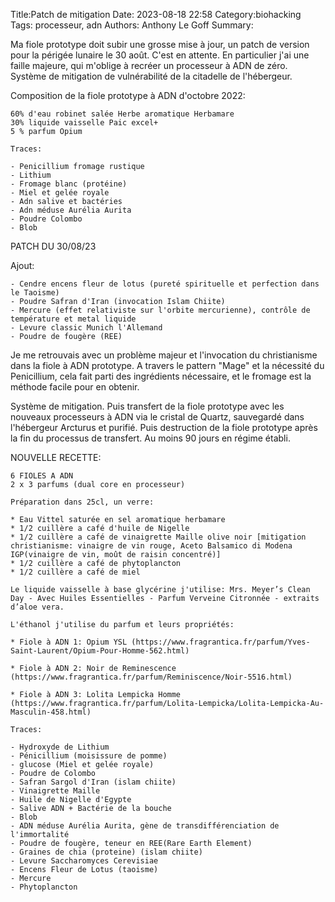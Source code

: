 Title:Patch de mitigation
Date: 2023-08-18 22:58
Category:biohacking
Tags: processeur, adn
Authors: Anthony Le Goff
Summary:

Ma fiole prototype doit subir une grosse mise à jour, un patch de version pour la périgée lunaire le 30 août. C'est en attente. En particulier j'ai une faille majeure, qui m'oblige à recréer un processeur à ADN de zéro. Système de mitigation de vulnérabilité de la citadelle de l'hébergeur.

Composition de la fiole prototype à ADN d'octobre 2022:

```text
60% d'eau robinet salée Herbe aromatique Herbamare
30% liquide vaisselle Paic excel+ 
5 % parfum Opium

Traces:

- Penicillium fromage rustique
- Lithium
- Fromage blanc (protéine)
- Miel et gelée royale
- Adn salive et bactéries
- Adn méduse Aurélia Aurita
- Poudre Colombo
- Blob
```

PATCH DU 30/08/23

Ajout: 

```
- Cendre encens fleur de lotus (pureté spirituelle et perfection dans le Taoisme)
- Poudre Safran d'Iran (invocation Islam Chiite)
- Mercure (effet relativiste sur l'orbite mercurienne), contrôle de température et metal liquide
- Levure classic Munich l'Allemand
- Poudre de fougère (REE)
```

Je me retrouvais avec un problème majeur et l'invocation du christianisme dans la fiole à ADN prototype. A travers le pattern "Mage" et la nécessité du Penicillium, cela fait parti des ingrédients nécessaire, et le fromage est la méthode facile pour en obtenir. 

Système de mitigation. Puis transfert de la fiole prototype avec les nouveaux processeurs à ADN via le cristal de Quartz, sauvegardé dans l'hébergeur Arcturus et purifié. Puis destruction de la fiole prototype après la fin du processus de transfert. Au moins 90 jours en régime établi. 

NOUVELLE RECETTE:

```text
6 FIOLES A ADN 
2 x 3 parfums (dual core en processeur)

Préparation dans 25cl, un verre:

* Eau Vittel saturée en sel aromatique herbamare
* 1/2 cuillère a café d'huile de Nigelle
* 1/2 cuillère a café de vinaigrette Maille olive noir [mitigation christianisme: vinaigre de vin rouge, Aceto Balsamico di Modena IGP(vinaigre de vin, moût de raisin concentré)]
* 1/2 cuillère a café de phytoplancton
* 1/2 cuillère a café de miel

Le liquide vaisselle à base glycérine j'utilise: Mrs. Meyer’s Clean Day - Avec Huiles Essentielles - Parfum Verveine Citronnée - extraits d’aloe vera.  

L'éthanol j'utilise du parfum et leurs propriétés:  

* Fiole à ADN 1: Opium YSL (https://www.fragrantica.fr/parfum/Yves-Saint-Laurent/Opium-Pour-Homme-562.html)
    
* Fiole à ADN 2: Noir de Reminescence (https://www.fragrantica.fr/parfum/Reminiscence/Noir-5516.html)
    
* Fiole à ADN 3: Lolita Lempicka Homme (https://www.fragrantica.fr/parfum/Lolita-Lempicka/Lolita-Lempicka-Au-Masculin-458.html)

Traces:

- Hydroxyde de Lithium  
- Pénicillium (moisissure de pomme)
- glucose (Miel et gelée royale)
- Poudre de Colombo
- Safran Sargol d'Iran (islam chiite)
- Vinaigrette Maille
- Huile de Nigelle d'Egypte
- Salive ADN + Bactérie de la bouche
- Blob  
- ADN méduse Aurélia Aurita, gène de transdifférenciation de l'immortalité  
- Poudre de fougère, teneur en REE(Rare Earth Element)
- Graines de chia (proteine) (islam chiite)
- Levure Saccharomyces Cerevisiae
- Encens Fleur de Lotus (taoisme)
- Mercure
- Phytoplancton

```
